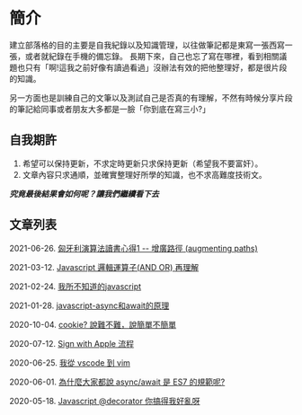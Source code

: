 # 簡介
建立部落格的目的主要是自我紀錄以及知識管理，以往做筆記都是東寫一張西寫一張，或者就紀錄在手機的備忘錄。
長期下來，自己也忘了寫在哪裡，看到相關議題也只有「啊!這我之前好像有讀過看過」沒辦法有效的把他整理好，都是很片段的知識。

另一方面也是訓練自己的文筆以及測試自己是否真的有理解，不然有時候分享片段的筆記給同事或者朋友大多都是一臉「你到底在寫三小?」

## 自我期許
1. 希望可以保持更新，不求定時更新只求保持更新（希望我不要富奸）。
2. 文章內容只求通順，並確實整理好所學的知識，也不求高難度技術文。

***究竟最後結果會如何呢？讓我們繼續看下去***

## 文章列表
2021-06-26. [匈牙利演算法讀書心得1 -- 增廣路徑 (augmenting paths) ](https://github.com/HelloJunWei/blog/issues/9)

2021-03-12. [Javascript 邏輯運算子(AND OR) 再理解](https://github.com/HelloJunWei/blog/issues/8)

2021-02-24. [我所不知道的javascript](https://github.com/HelloJunWei/blog/issues/7)

2021-01-28. [javascript-async和await的原理](https://github.com/HelloJunWei/blog/issues/6)

2020-10-04. [cookie? 說難不難，說簡單不簡單](https://github.com/HelloJunWei/blog/issues/5)

2020-07-12. [Sign with Apple 流程](https://github.com/HelloJunWei/blog/issues/4)

2020-06-25. [我從 vscode 到 vim](https://github.com/HelloJunWei/blog/issues/3)

2020-06-01. [為什麼大家都說 async/await 是 ES7 的規範呢?](https://github.com/HelloJunWei/blog/issues/2)

2020-05-18. [Javascript @decorator 你搞得我好亂呀](https://github.com/HelloJunWei/blog/issues/1)
